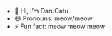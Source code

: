 - 👋 Hi, I’m DaruCatu
- 😄 Pronouns: meow/meow
- ⚡ Fun fact: meow meow meow

<!---
DaruCatu/DaruCatu is a ✨ special ✨ repository because its `README.md` (this file) appears on your GitHub profile.
You can click the Preview link to take a look at your changes.
--->

